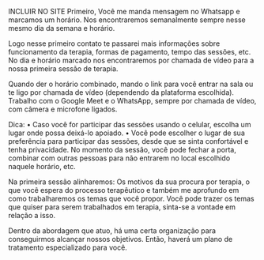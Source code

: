 INCLUIR NO SITE
Primeiro,
Você me manda mensagem no Whatsapp e marcamos um horário. Nos encontraremos semanalmente sempre nesse mesmo dia da semana e horário. 

Logo nesse primeiro contato te passarei mais informações sobre funcionamento da terapia, formas de pagamento, tempo das sessões, etc. No dia e horário marcado nos encontraremos por chamada de vídeo para a nossa primeira sessão de terapia. 

Quando der o horário combinado, mando o link para você entrar na sala ou te ligo por chamada de vídeo (dependendo da plataforma escolhida). Trabalho com o Google Meet e o WhatsApp, sempre por chamada de vídeo, com câmera e microfone ligados. 

Dica: 
• Caso você for participar das sessões usando o celular, escolha um lugar onde possa deixá-lo apoiado. 
• Você pode escolher o lugar de sua preferência para participar das sessões, desde que se sinta confortável e tenha privacidade. No momento da sessão, você pode fechar a porta, combinar com outras pessoas para não entrarem no local escolhido naquele horário, etc. 

Na primeira sessão alinharemos: 
Os motivos da sua procura por terapia, o que você espera do processo terapêutico e também me aprofundo em como trabalharemos os temas que você propor. Você pode trazer os temas que quiser para serem trabalhados em terapia, sinta-se a vontade em relação a isso.

Dentro da abordagem que atuo, há uma certa organização para conseguirmos alcançar nossos objetivos. Então, haverá um plano de tratamento especializado para você.
